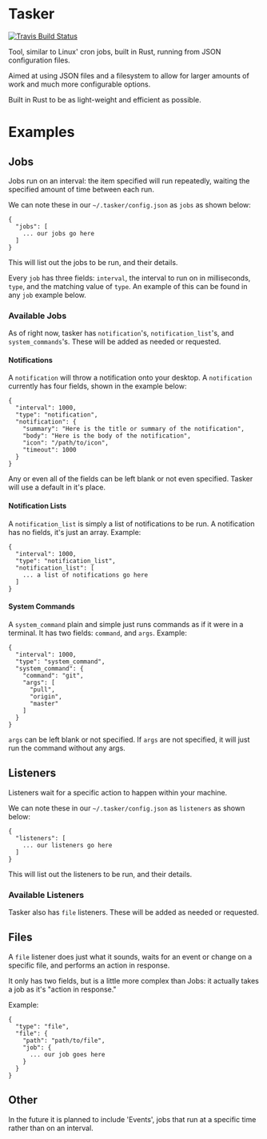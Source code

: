 # Tasker

[![Travis Build Status](https://travis-ci.org/chasb96/tasker.svg?branch=master)](https://travis-ci.org/chasb96/tasker)

Tool, similar to Linux' cron jobs, built in Rust, running from JSON configuration files.

Aimed at using JSON files and a filesystem to allow for larger amounts of work and much more configurable options.

Built in Rust to be as light-weight and efficient as possible.

# Examples

## Jobs

Jobs run on an interval: the item specified will run repeatedly, waiting the specified amount of time between each run.

We can note these in our `~/.tasker/config.json` as `jobs` as shown below:

```
{
  "jobs": [
    ... our jobs go here
  ]
}
```

This will list out the jobs to be run, and their details.

Every `job` has three fields: `interval`, the interval to run on in milliseconds, `type`, and the matching value of `type`. An example of this can be found in any `job` example below.

### Available Jobs

As of right now, tasker has `notification`'s, `notification_list`'s, and `system_commands`'s. These will be added as needed or requested.

#### Notifications

A `notification` will throw a notification onto your desktop. A `notification` currently has four fields, shown in the example below:

```
{
  "interval": 1000,
  "type": "notification",
  "notification": {
    "summary": "Here is the title or summary of the notification",
    "body": "Here is the body of the notification",
    "icon": "/path/to/icon",
    "timeout": 1000
  }
}
```
Any or even all of the fields can be left blank or not even specified. Tasker will use a default in it's place.

#### Notification Lists

A `notification_list` is simply a list of notifications to be run. A notification has no fields, it's just an array. 
Example:

```
{
  "interval": 1000,
  "type": "notification_list",
  "notification_list": [
    ... a list of notifications go here
  ]
}
```

#### System Commands

A `system_command` plain and simple just runs commands as if it were in a terminal. It has two fields: `command`, and `args`.
Example:

```
{
  "interval": 1000,
  "type": "system_command",
  "system_command": {
    "command": "git",
    "args": [
      "pull",
      "origin",
      "master"
    ]
  }
}
```

`args` can be left blank or not specified. If `args` are not specified, it will just run the command without any args.

## Listeners

Listeners wait for a specific action to happen within your machine.

We can note these in our `~/.tasker/config.json` as `listeners` as shown below:

```
{
  "listeners": [
    ... our listeners go here
  ]
}
```

This will list out the listeners to be run, and their details.

### Available Listeners

Tasker also has `file` listeners. These will be added as needed or requested.

## Files

A `file` listener does just what it sounds, waits for an event or change on a specific file, and performs an action in response. 

It only has two fields, but is a little more complex than Jobs: it actually takes a job as it's "action in response."

Example:
```
{
  "type": "file",
  "file": {
    "path": "path/to/file",
    "job": {
      ... our job goes here
    }
  }
}
```

## Other

In the future it is planned to include 'Events', jobs that run at a specific time rather than on an interval.


